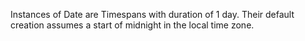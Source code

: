 Instances of Date are Timespans with duration of 1 day.
Their default creation assumes a start of midnight in the local time zone.